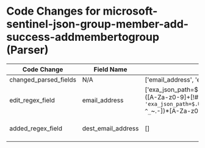 # Code Changes for microsoft-sentinel-json-group-member-add-success-addmembertogroup (Parser)

| Code Change | Field Name | Before | After |
|-------------|------------|--------|-------|
| changed_parsed_fields | N/A | ['email_address', 'email_domain'] | ['dest_email_address', 'email_address', 'email_domain'] |
| edit_regex_field | email_address | ['exa_json_path=$.ActivityInsights.UserAdded,exa_field_name=dest_email_address({email_address}([A-Za-z0-9]+[!#$%&\'+\/=?^_`~.\-])*[A-Za-z0-9]+@([^\]\s"\\,;\|]+\.[^\]\s"\\,;\|]+))', 'exa_json_path=$.UserPrincipalName,exa_regex=({email_address}([A-Za-z0-9]+[!#$%&\'+\/=?^_`~.\-])*[A-Za-z0-9]+@({email_domain}[^\]\s"\\,;\|]+\.[^\]\s"\\,;\|]+))'] | ['exa_json_path=$.UserPrincipalName,exa_regex=({email_address}([A-Za-z0-9]+[!#$%&\'+\/=?^_`~.\-])*[A-Za-z0-9]+@({email_domain}[^\]\s"\\,;\|]+\.[^\]\s"\\,;\|]+))'] |
| added_regex_field | dest_email_address | [] | ['exa_json_path=$.ActivityInsights.UserAdded,exa_regex=({dest_email_address}([A-Za-z0-9]+[!#$%&\'+\/=?^_`~.\-])*[A-Za-z0-9]+@([^\]\s"\\,;\|]+\.[^\]\s"\\,;\|]+))'] |